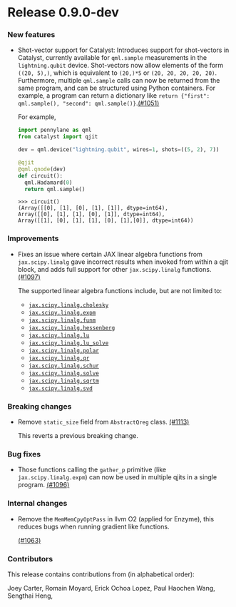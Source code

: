 # Release 0.9.0-dev

<h3>New features</h3>

* Shot-vector support for Catalyst: Introduces support for shot-vectors in Catalyst, currently available for `qml.sample` measurements in the `lightning.qubit` device. Shot-vectors now allow elements of the form `((20, 5),)`, which is equivalent to `(20,)*5` or `(20, 20, 20, 20, 20)`. Furthermore, multiple `qml.sample` calls can now be returned from the same program, and can be structured using Python containers. For example, a program can return a dictionary like `return {"first": qml.sample(), "second": qml.sample()}`.[(#1051)](https://github.com/PennyLaneAI/catalyst/pull/1051)

  For example,

  ```python 
  import pennylane as qml
  from catalyst import qjit
  
  dev = qml.device("lightning.qubit", wires=1, shots=((5, 2), 7))

  @qjit
  @qml.qnode(dev)
  def circuit():
    qml.Hadamard(0)
    return qml.sample()
  ```

  ```pycon
  >>> circuit()
  (Array([[0], [1], [0], [1], [1]], dtype=int64),
  Array([[0], [1], [1], [0], [1]], dtype=int64),
  Array([[1], [0], [1], [1], [0], [1],[0]], dtype=int64))
  ```

<h3>Improvements</h3>

* Fixes an issue where certain JAX linear algebra functions from `jax.scipy.linalg` gave incorrect
  results when invoked from within a qjit block, and adds full support for other `jax.scipy.linalg`
  functions.
  [(#1097)](https://github.com/PennyLaneAI/catalyst/pull/1097)

  The supported linear algebra functions include, but are not limited to:

  - [`jax.scipy.linalg.cholesky`](https://jax.readthedocs.io/en/latest/_autosummary/jax.scipy.linalg.cholesky.html)
  - [`jax.scipy.linalg.expm`](https://jax.readthedocs.io/en/latest/_autosummary/jax.scipy.linalg.expm.html)
  - [`jax.scipy.linalg.funm`](https://jax.readthedocs.io/en/latest/_autosummary/jax.scipy.linalg.funm.html)
  - [`jax.scipy.linalg.hessenberg`](https://jax.readthedocs.io/en/latest/_autosummary/jax.scipy.linalg.hessenberg.html)
  - [`jax.scipy.linalg.lu`](https://jax.readthedocs.io/en/latest/_autosummary/jax.scipy.linalg.lu.html)
  - [`jax.scipy.linalg.lu_solve`](https://jax.readthedocs.io/en/latest/_autosummary/jax.scipy.linalg.lu_solve.html)
  - [`jax.scipy.linalg.polar`](https://jax.readthedocs.io/en/latest/_autosummary/jax.scipy.linalg.polar.html)
  - [`jax.scipy.linalg.qr`](https://jax.readthedocs.io/en/latest/_autosummary/jax.scipy.linalg.qr.html)
  - [`jax.scipy.linalg.schur`](https://jax.readthedocs.io/en/latest/_autosummary/jax.scipy.linalg.schur.html)
  - [`jax.scipy.linalg.solve`](https://jax.readthedocs.io/en/latest/_autosummary/jax.scipy.linalg.solve.html)
  - [`jax.scipy.linalg.sqrtm`](https://jax.readthedocs.io/en/latest/_autosummary/jax.scipy.linalg.sqrtm.html)
  - [`jax.scipy.linalg.svd`](https://jax.readthedocs.io/en/latest/_autosummary/jax.scipy.linalg.svd.html)

<h3>Breaking changes</h3>

* Remove `static_size` field from `AbstractQreg` class.
  [(#1113)](https://github.com/PennyLaneAI/catalyst/pull/1113)

  This reverts a previous breaking change.

<h3>Bug fixes</h3>

* Those functions calling the `gather_p` primitive (like `jax.scipy.linalg.expm`)
  can now be used in multiple qjits in a single program.
  [(#1096)](https://github.com/PennyLaneAI/catalyst/pull/1096)

<h3>Internal changes</h3>

* Remove the `MemMemCpyOptPass` in llvm O2 (applied for Enzyme), this reduces bugs when 
  running gradient like functions.
  
  [(#1063)](https://github.com/PennyLaneAI/catalyst/pull/1063)

<h3>Contributors</h3>

This release contains contributions from (in alphabetical order):

Joey Carter,
Romain Moyard,
Erick Ochoa Lopez,
Paul Haochen Wang,
Sengthai Heng,
